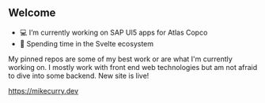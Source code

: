 
## Welcome 

- 💻 I’m currently working on SAP UI5 apps for Atlas Copco
- 👀 Spending time in the Svelte ecosystem

My pinned repos are some of my best work or are what I'm currently working on. I mostly work with front end web technologies but am not afraid to dive into some backend. New site is live!

https://mikecurry.dev
